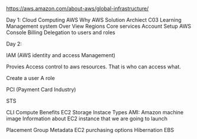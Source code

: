 https://aws.amazon.com/about-aws/global-infrastructure/

Day 1:
Cloud Computing
AWS
Why AWS
Solution Archiect C03
Learning Management system
Over View
Regions
Core services 
Account Setup
AWS Console
Billing
Delegation to users and roles

Day 2:

IAM (AWS identity and access Management)

Provies Access control to aws resources. That is who can access what.

Create a user
A role

PCI (Payment Card Industry)

STS


CLI
Compute
Benefits
EC2 Storage
Instace Types
AMI: Amazon machine image
Information about EC2 instance that we are going to launch

Placement Group
Metadata
EC2 purchasing options
Hibernation
EBS






